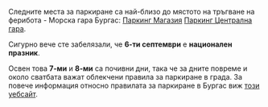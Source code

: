 Следните места за паркиране са най-близо до мястото на тръгване на ферибота - Морска гара Бургас: <a href="https://maps.app.goo.gl/e8zex5bBRy9CWPMe7" target="_blank">Паркинг Магазия</a> <a href="https://maps.app.goo.gl/NYykeTB535yaSpm38" target="_blank">Паркинг Централна гара</a>.

Сигурно вече сте забелязали, че **6-ти септември** е **национален празник**.

Освен това **7-ми** и **8-ми** са почивни дни, така че за дните повреме и около сватбата важат облекчени правила за паркиране в града. За повече информация относно правилата за паркиране в Бургас виж <a target='_blank' href='https://www.transportburgas.bg/bg/%D0%BF%D1%80%D0%B0%D0%B2%D0%B8%D0%BB%D0%B0-%D0%B2-%D0%BF%D0%BB%D0%B0%D1%82%D0%B5%D0%BD%D0%B8-%D0%B7%D0%BE%D0%BD%D0%B8-%D0%B3%D1%80%D0%B0%D0%B4-%D0%B1%D1%83%D1%80%D0%B3%D0%B0%D1%81'>този уебсайт</a>.
